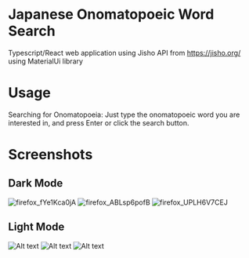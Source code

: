 # Japanese Onomatopoeic Word Search

Typescript/React web application using Jisho API from https://jisho.org/ using MaterialUi library

# Usage

 Searching for Onomatopoeia: Just type the onomatopoeic word you are interested in, and press Enter or click the search button.

# Screenshots
## Dark Mode
![firefox_fYe1Kca0jA](https://user-images.githubusercontent.com/17448534/277605397-f92a08d7-901c-47b9-83ce-76875a245519.jpg)
![firefox_ABLsp6pofB](https://user-images.githubusercontent.com/17448534/277605402-e4ed8767-a806-43bb-bd0e-9f37215b492d.jpg)
![firefox_UPLH6V7CEJ](https://user-images.githubusercontent.com/17448534/277605387-b75643dd-a687-47dc-b8b5-c58d56026d9d.jpg)

## Light Mode

![Alt text](https://user-images.githubusercontent.com/17448534/277605613-cf688916-6531-442b-ba4f-ceba8774e3b2.jpg)
![Alt text](https://user-images.githubusercontent.com/17448534/277605504-b73a19d0-f31b-49dd-af94-fb6f35954992.jpg)
![Alt text](https://user-images.githubusercontent.com/17448534/277605649-4b1357ac-b9eb-4ed8-87af-750f9cbc7e64.jpg)


